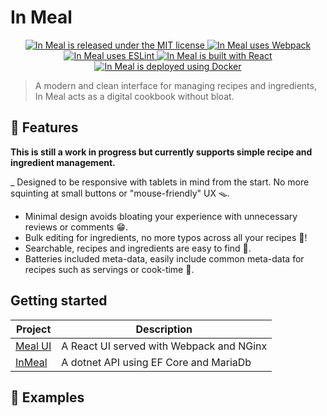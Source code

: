 # In Meal

<p align="center">
    <a href="https://github.com/albert118/InMeal/blob/master/LICENSE">
        <img src="https://img.shields.io/badge/License-MIT-yellow.svg" alt="In Meal is released under the MIT license" />
    </a>
    <a href="https://github.com/albert118/InMeal/blob/master/meal-ui/webpack.common.js">
        <img src="https://badges.aleen42.com/src/webpack.svg" alt="In Meal uses Webpack" />
    </a>
    <a href="https://github.com/albert118/InMeal/blob/master/meal-ui/README.md">
        <img src="https://badges.aleen42.com/src/eslint.svg" alt="In Meal uses ESLint" />
    </a>
    <a href="https://github.com/albert118/InMeal/blob/master/meal-ui/README.md">
        <img src="https://badges.aleen42.com/src/react.svg" alt="In Meal is built with React" />
    </a>
    <a href="https://github.com/albert118/InMeal/blob/master/meal-ui/Dockerfile">
        <img src="https://badges.aleen42.com/src/docker.svg" alt="In Meal is deployed using Docker" />
    </a>
</p>

> A modern and clean interface for managing recipes and ingredients, In Meal acts as a digital cookbook without bloat.

## 🍇 Features

**This is still a work in progress but currently supports simple recipe and ingredient management.**

\_ Designed to be responsive with tablets in mind from the start. No more squinting at small buttons or "mouse-friendly" UX 🪤.

- Minimal design avoids bloating your experience with unnecessary reviews or comments 😁.
- Bulk editing for ingredients, no more typos across all your recipes 🔏!
- Searchable, recipes and ingredients are easy to find 🔎.
- Batteries included meta-data, easily include common meta-data for recipes such as servings or cook-time 🔋.

## Getting started

| Project                        | Description                              |
| ------------------------------ | ---------------------------------------- |
| [Meal UI](./meal-ui/README.md) | A React UI served with Webpack and NGinx |
| [InMeal](./InMeal/README.md)   | A dotnet API using EF Core and MariaDb   |

## 👀 Examples
